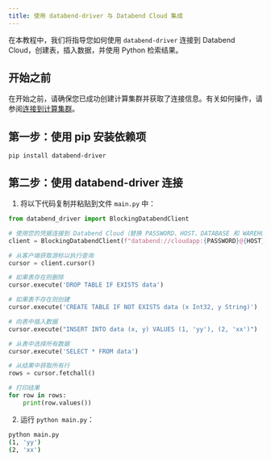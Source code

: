 ```yaml
---
title: 使用 databend-driver 与 Databend Cloud 集成
---
```


在本教程中，我们将指导您如何使用 `databend-driver` 连接到 Databend Cloud，创建表，插入数据，并使用 Python 检索结果。

## 开始之前

在开始之前，请确保您已成功创建计算集群并获取了连接信息。有关如何操作，请参阅[连接到计算集群](/guides/cloud/using-databend-cloud/warehouses#connecting)。

## 第一步：使用 pip 安装依赖项

```shell
pip install databend-driver
```

## 第二步：使用 databend-driver 连接

1. 将以下代码复制并粘贴到文件 `main.py` 中：

```python
from databend_driver import BlockingDatabendClient

# 使用您的凭据连接到 Databend Cloud（替换 PASSWORD、HOST、DATABASE 和 WAREHOUSE_NAME）
client = BlockingDatabendClient(f"databend://cloudapp:{PASSWORD}@{HOST}:443/{DATABASE}?warehouse={WAREHOUSE_NAME}")

# 从客户端获取游标以执行查询
cursor = client.cursor()

# 如果表存在则删除
cursor.execute('DROP TABLE IF EXISTS data')

# 如果表不存在则创建
cursor.execute('CREATE TABLE IF NOT EXISTS data (x Int32, y String)')          

# 向表中插入数据
cursor.execute("INSERT INTO data (x, y) VALUES (1, 'yy'), (2, 'xx')")

# 从表中选择所有数据
cursor.execute('SELECT * FROM data')

# 从结果中获取所有行
rows = cursor.fetchall()

# 打印结果
for row in rows:
    print(row.values())
```

2. 运行 `python main.py`：

```bash
python main.py
(1, 'yy')
(2, 'xx')
```